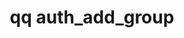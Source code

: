 ---
category: auth
command: auth_add_group
optional_options:
- alternate: []
  help: New group's name (windows style)
  name: --name
  required: true
- alternate: []
  help: Optional NFS gid
  name: --gid
  required: false
permalink: /qq-cli-command-guide/auth/auth_add_group.html
positional_options: []
sidebar: qq_cli_command_reference_sidebar
summary: This section explains how to use the <code>qq auth_add_group</code> command.
synopsis: Add a new group
title: qq auth_add_group
usage: qq auth_add_group [-h] --name NAME [--gid GID]
zendesk_source: qq CLI Command Guide

---